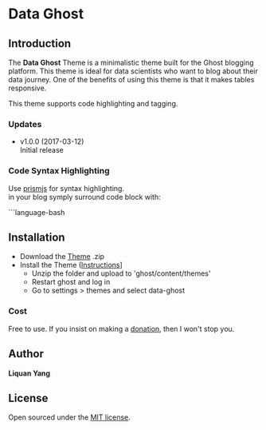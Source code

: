 # Data Ghost

## Introduction
The **Data Ghost** Theme is a minimalistic theme built for the Ghost blogging platform. This theme is ideal for data scientists who want to blog about their data journey. One of the benefits of using this theme is that it makes tables responsive.

This theme supports code highlighting and tagging.

### Updates
- v1.0.0 (2017-03-12)   
  Initial release

### Code Syntax Highlighting
Use [prismjs](http://prismjs.com/download.html) for syntax highlighting.  
in your blog symply surround code block with:

\```language-bash  


## Installation

- Download the [Theme](https://github.com/resurrexi/data-ghost/archive/master.zip) .zip
- Install the Theme ([Instructions](http://support.ghost.org/switch-themes/)]
    - Unzip the folder and upload to 'ghost/content/themes'
    - Restart ghost and log in
    - Go to settings > themes and select data-ghost

### Cost

Free to use. If you insist on making a [donation](https://www.paypal.me/resurrexi), then I won't stop you.

## Author

**Liquan Yang**

## License

Open sourced under the [MIT license](LICENSE.md).
